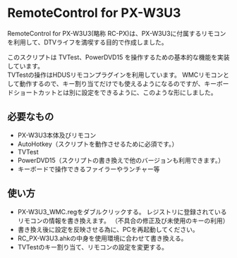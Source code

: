 RemoteControl for PX-W3U3
==========================================
RemoteControl for PX-W3U3(略称 RC-PX)は、PX-W3U3に付属するリモコンを利用して、DTVライフを満喫する目的で作成しました。

このスクリプトは TVTest、PowerDVD15 を操作するための基本的な機能を実装しています。  
TVTestの操作はHDUSリモコンプラグインを利用しています。
WMCリモコンとして動作するので、キー割り当てだけでも使えるようになるのですが、キーボードショートカットとは別に設定をできるように、このような形にしました。


必要なもの
----------
* PX-W3U3本体及びリモコン
* AutoHotkey（スクリプトを動作させるために必須です。）
* TVTest
* PowerDVD15（スクリプトの書き換えで他のバージョンも利用できます。）
* キーボードで操作できるファイラーやランチャー等


使い方
------
* PX-W3U3_WMC.regをダブルクリックする。
レジストリに登録されているリモコンの情報を書き換えます。
（不具合の修正及び未使用のキーの利用）
* 書き換え後に設定を反映させる為に、PCを再起動してください。
* RC_PX-W3U3.ahkの中身を使用環境に合わせて書き換える。
* TVTestのキー割り当て、リモコンの設定を変更する。
